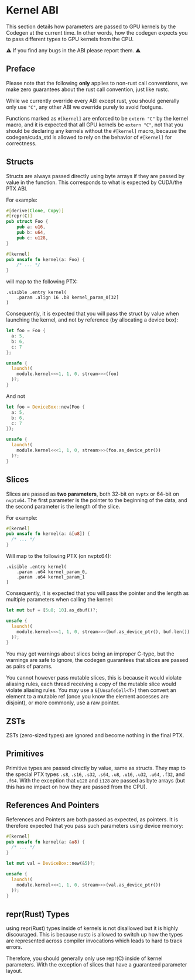 # Kernel ABI

This section details how parameters are passed to GPU kernels by the Codegen at the current time. 
In other words, how the codegen expects you to pass different types to GPU kernels from the CPU.

⚠️ If you find any bugs in the ABI please report them. ⚠️

## Preface

Please note that the following __only__ applies to non-rust call conventions, we make zero guarantees 
about the rust call convention, just like rustc. 

While we currently override every ABI except rust, you should generally only use `"C"`, any 
other ABI we override purely to avoid footguns.

Functions marked as `#[kernel]` are enforced to be `extern "C"` by the kernel macro, and it is expected
that __all__ GPU kernels be `extern "C"`, not that you should be declaring any kernels without the `#[kernel]` macro,
because the codegen/cuda_std is allowed to rely on the behavior of `#[kernel]` for correctness.

## Structs 

Structs are always passed directly using byte arrays if they are passed by value in the function. This
corresponds to what is expected by CUDA/the PTX ABI.

For example:

```rs
#[derive(Clone, Copy)]
#[repr(C)]
pub struct Foo {
    pub a: u16,
    pub b: u64,
    pub c: u128,
}

#[kernel]
pub unsafe fn kernel(a: Foo) {
    /* ... */
}
```

will map to the following PTX:

```
.visible .entry kernel(
	.param .align 16 .b8 kernel_param_0[32]
)
```

Consequently, it is expected that you will pass the struct by value when launching the kernel, and not
by reference (by allocating a device box):

```rs
let foo = Foo { 
  a: 5,
  b: 6,
  c: 7
};

unsafe {
  launch!(
    module.kernel<<<1, 1, 0, stream>>>(foo)
  )?;
}
```

And not

```rs
let foo = DeviceBox::new(Foo { 
  a: 5,
  b: 6,
  c: 7
});

unsafe {
  launch!(
    module.kernel<<<1, 1, 0, stream>>>(foo.as_device_ptr())
  )?;
}
```

## Slices 

Slices are passed as **two parameters**, both 32-bit on `nvptx` or 64-bit on `nvptx64`. The first parameter is the pointer
to the beginning of the data, and the second parameter is the length of the slice.

For example:

```rs
#[kernel]
pub unsafe fn kernel(a: &[u8]) {
  /* ... */
}
```

Will map to the following PTX (on nvptx64):

```
.visible .entry kernel(
	.param .u64 kernel_param_0,
	.param .u64 kernel_param_1
)
```

Consequently, it is expected that you will pass the pointer and the length as multiple parameters when calling the kernel:

```rs
let mut buf = [5u8; 10].as_dbuf()?;

unsafe {
  launch!(
    module.kernel<<<1, 1, 0, stream>>>(buf.as_device_ptr(), buf.len())
  )?;
}
```

You may get warnings about slices being an improper C-type, but the warnings are safe to ignore, the codegen guarantees 
that slices are passed as pairs of params.

You cannot however pass mutable slices, this is because it would violate aliasing rules, each thread receiving a copy of the mutable
slice would violate aliasing rules. You may use a `&[UnsafeCell<T>]` then convert an element to a mutable ref (once you know the element accesses
are disjoint), or more commonly, use a raw pointer.

## ZSTs

ZSTs (zero-sized types) are ignored and become nothing in the final PTX.

## Primitives

Primitive types are passed directly by value, same as structs. They map to the special PTX types `.s8`, `.s16`, `.s32`, `.s64`, `.u8`, `.u16`, `.u32`, `.u64`, `.f32`, and `.f64`.
With the exception that `u128` and `i128` are passed as byte arrays (but this has no impact on how they are passed from the CPU).

## References And Pointers

References and Pointers are both passed as expected, as pointers. It is therefore expected that you pass such parameters using device memory:

```rs
#[kernel]
pub unsafe fn kernel(a: &u8) {
  /* ... */
}
```

```rs
let mut val = DeviceBox::new(&5)?;

unsafe {
  launch!(
    module.kernel<<<1, 1, 0, stream>>>(val.as_device_ptr())
  )?;
}
```

## repr(Rust) Types

using repr(Rust) types inside of kernels is not disallowed but it is highly discouraged. This is because rustc is allowed to switch up
how the types are represented across compiler invocations which leads to hard to track errors.

Therefore, you should generally only use repr(C) inside of kernel parameters. With the exception of slices that have a guaranteed parameter layout.
